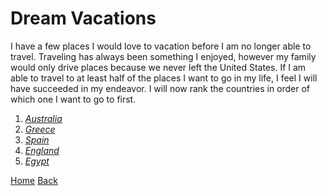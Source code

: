 <h1> Dream Vacations </h1>

<p> I have a few places I would love to vacation before I am no longer able to travel. Traveling has always been something I enjoyed, however my family would only drive places because we never left the United States. If I am able to travel to at least half of the places I want to go in my life, I feel I will have succeeded in my endeavor. I will now rank the countries in order of which one I want to go to first. </p>

<ol>
  <li> <a href="https://www.australia.com/en-us" target="_blank"> <i>Australia</i> </a> </li>
<li> <a href="https://www.visitgreece.gr/" target="_blank"> <i>Greece</i> </a> </li>
<li> <a href="https://www.contiki.com/ap/en/destinations/europe/spain?gclid=Cj0KCQjw29CRBhCUARIsAOboZbKWQzEDdyLGAk5sYXZECAUjCNpZLEZCWw2aeQCI-oIxV09-k-ab6w4aAuZBEALw_wcB" target="_blank"> <i>Spain</i> </a> </li>
<li> <a href="https://www.visitacity.com/en/england/activities/all-activities?gclid=Cj0KCQjw29CRBhCUARIsAOboZbI3oh3A08zImfMZWpU3aaEdZV9zbS0dPQuqeVi5B_NImTn680kzrT8aAmvaEALw_wcB" target="_blank"> <i>England</i> </a> </li>
  <li> <a href="https://egypt.travel/" target="_blank"> <i>Egypt</i> </a> </li>
</ol>
  
[Home](README.md)  [Back](Hobbies.md)
